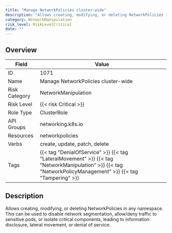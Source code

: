 ```yaml
---
title: "Manage NetworkPolicies cluster-wide"
description: "Allows creating, modifying, or deleting NetworkPolicies in any namespace. This can be used to disable network segmentation, allow/deny traffic to sensitive pods, or isolate critical components, leading to information disclosure, lateral movement, or denial of service."
category: NetworkManipulation
risk_level: RiskLevelCritical
date: ""
---
```


## Overview

| Field         | Value                                                                                                                                                       |
| ------------- | ----------------------------------------------------------------------------------------------------------------------------------------------------------- |
| ID            | 1071                                                                                                                                                        |
| Name          | Manage NetworkPolicies cluster-wide                                                                                                                         |
| Risk Category | NetworkManipulation                                                                                                                                         |
| Risk Level    | {{< risk Critical >}}                                                                                                                                       |
| Role Type     | ClusterRole                                                                                                                                                 |
| API Groups    | networking.k8s.io                                                                                                                                           |
| Resources     | networkpolicies                                                                                                                                             |
| Verbs         | create, update, patch, delete                                                                                                                               |
| Tags          | {{< tag "DenialOfService" >}} {{< tag "LateralMovement" >}} {{< tag "NetworkManipulation" >}} {{< tag "NetworkPolicyManagement" >}} {{< tag "Tampering" >}} |

## Description

Allows creating, modifying, or deleting NetworkPolicies in any namespace. This can be used to disable network segmentation, allow/deny traffic to sensitive pods, or isolate critical components, leading to information disclosure, lateral movement, or denial of service.
